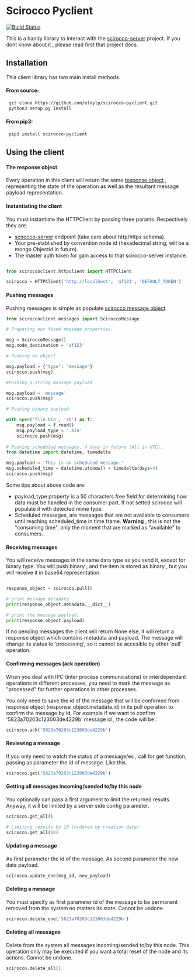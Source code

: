 # Scirocco Pyclient
[![Build Status](https://travis-ci.org/eloylp/scirocco-pyclient.svg?branch=master)](https://travis-ci.org/eloylp/scirocco-pyclient)


This is a handy library to interact with the [scirocco-server](https://github.com/eloylp/scirocco-server) project. If you dont know about it , please read first that project docs.

## Installation

This client library has two main install methods.

#### From source:
```bash
 git clone https://github.com/eloylp/scirocco-pyclient.git
 python3 setup.py install
```

#### From pip3:
```bash
 pip3 install scirocco-pyclient
```

## Using the client

#### The response object

Every operation in this client will return the same [response object](https://github.com/eloylp/scirocco-pyclient/blob/master/sciroccoclient/responses.py)
, representing the state of the operation as well as the resultant message payload representation.

#### Instantiating the client

You must instantiate the HTTPClient by passing three params. 
Respectively they are:

* [scirocco-server](https://github.com/eloylp/scirocco-server) endpoint (take care about http/https schema).
* Your pre-stablished by convention node id (hexadecimal string, will be a mongo Objectid in future). 
* The master auth token for gain access to that scirocco-server instance.

```python

from sciroccoclient.httpclient import HTTPClient

scirocco = HTTPClient('http://localhost', 'af123', 'DEFAULT_TOKEN')
```

#### Pushing messages
Pushing messages is simple as populate [scirocco message object](https://github.com/eloylp/scirocco-pyclient/blob/develop/sciroccoclient/messages.py).

```python
from sciroccoclient.messages import SciroccoMessage

# Preparing our fixed message properties.

msg = SciroccoMessage()
msg.node_destination = 'af123'

# Pushing an object

msg.payload = {"type": "message"}
scirocco.push(msg)

#Pushing a string message payload

msg.payload = 'message'
scirocco.push(msg)

# Pushing binary payload

with open('file.bin', 'rb') as f:
    msg.payload = f.read()
    msg.payload_type = '.bin'
    scirocco.push(msg)
    
# Pushing scheduled messages, 4 days in future (All in UTC).
from datetime import datetime, timedelta

msg.payload = 'This is an scheduled message.'
msg.scheduled_time = datetime.utcnow() + timedelta(days=4)
scirocco.push(msg)

```
Some tips about above code are:

* payload_type property is a 50 characters free field for determining 
  how data must be handled in the consumer part. If not setted scirocco will
  populate it with detected mime type.
* Scheduled messages, are messages that are not available to consumers
  until reaching scheduled_time in time frame. **Warning** , this is not
  the "consuming time", only the moment that are marked as "available" to
  consumers.

#### Receiving messages

You will receive messages in the same data type as you send it, except for binary
type. You will push binary , and the item is stored as binary , but you will receive 
it in base64 representation.

```python

response_object = scirocco.pull()

# print message metadata
print(response_object.metadata.__dict__)

# print the message payload.
print(response_object.payload)
```

If no pending messages the client will return None else, it will return
a response object which contains metadata and payload. The message
will change its status to 'processing', so it cannot be accesible by other
'pull' operation.

#### Confirming messages (ack operation)

When you deal with IPC (inter process communications) or interdependant operations in different processes,
you need to mark the message as "processed" for further operations
in other processes.

You only need to save the id of the message that will be confirmed from
response object (response_object.metadata.id) in its pull operation to confirm
the message by id. For example if we want to confirm '5823a70203c123003de4229b' 
message id , the code will be :

```python
scirocco.ack('5823a70203c123003de4229b')
```


#### Reviewing a message

If you only need to watch the status of a message/es , 
call for get function, passing as parameter the id of message. Like this.

```python
scirocco.get('5823a70203c123003de4229b')
```


#### Getting all messages incoming/sended to/by this node

You optionally can pass a first argument to limit the returned results.
Anyway, it will be limited by a server side config parameter. 

```python
scirocco.get_all()

# Limiting results by 10 (ordered by creation date)
scirocco.get_all(10)

```

#### Updating a message

As first parameter the id of the message. As second parameter the new data
payload.

```python
scirocco.update_one(msg_id, new_payload)
```

#### Deleting a message

You must specify as first parameter id of the message to be permanent removed
from the system no matters its state. Cannot be undone.

```python
scirocco.delete_one('5823a70203c123003de4229b')
```

#### Deleting all messages

Delete from the system all messages incoming/sended to/by this node.
This operation only may be executed if you want a total reset of the node and
its actions. Cannot be undone.

```python
scirocco.delete_all()
```

